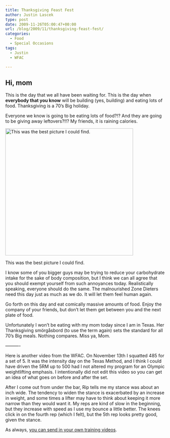 ```yaml
---
title: Thanksgiving Feast Fest
author: Justin Lascek
type: post
date: 2009-11-26T05:00:47+00:00
url: /blog/2009/11/thanksgiving-feast-fest/
categories:
  - Food
  - Special Occasions
tags:
  - Justin
  - WFAC

---
```

## Hi, mom

This is the day that we all have been waiting for. This is the day when **everybody that you know** will be building (yes, building) and eating lots of food. Thanksgiving is a 70&rsquo;s Big holiday.
  

  
Everyone we know is going to be eating lots of food?!? And they are going to be giving away leftovers?!!? My friends, it is raining calories.
  

  


<div id="attachment_843" style="width: 410px" class="wp-caption aligncenter">
  <img aria-describedby="caption-attachment-843" data-attachment-id="843" data-permalink="/blog/2009/11/thanksgiving-feast-fest/thanksgivingfeast/" data-orig-file="/2009/11/ThanksgivingFeast.jpg" data-orig-size="1701,1696" data-comments-opened="1" data-image-meta="{&quot;aperture&quot;:&quot;0&quot;,&quot;credit&quot;:&quot;&quot;,&quot;camera&quot;:&quot;&quot;,&quot;caption&quot;:&quot;&quot;,&quot;created_timestamp&quot;:&quot;0&quot;,&quot;copyright&quot;:&quot;&quot;,&quot;focal_length&quot;:&quot;0&quot;,&quot;iso&quot;:&quot;0&quot;,&quot;shutter_speed&quot;:&quot;0&quot;,&quot;title&quot;:&quot;&quot;}" data-image-title="ThanksgivingFeast" data-image-description="" data-medium-file="/2009/11/ThanksgivingFeast-400x398.jpg" data-large-file="/2009/11/ThanksgivingFeast-1024x1020.jpg" src="/2009/11/ThanksgivingFeast-400x398.jpg" alt="This was the best picture I could find. " width="400" height="398" class="size-medium wp-image-843" srcset="/2009/11/ThanksgivingFeast-400x398.jpg 400w, /2009/11/ThanksgivingFeast-150x150.jpg 150w, /2009/11/ThanksgivingFeast-1024x1020.jpg 1024w" sizes="(max-width: 400px) 100vw, 400px" />
  
  <p id="caption-attachment-843" class="wp-caption-text">
    This was the best picture I could find.
  </p>
</div>


  

  
I know some of you bigger guys may be trying to reduce your carbohydrate intake for the sake of body composition, but I think we can all agree that you should exempt yourself from such annoyances today. Realistically speaking, everyone should do the same. The malnourished Zone Dieters need this day just as much as we do. It will let them feel human again.
  

  
Go forth on this day and eat comically massive amounts of food. Enjoy the company of your friends, but don&rsquo;t let them get between you and the next plate of food.
  

  
Unfortunately I won&rsquo;t be eating with my mom today since I am in Texas. Her Thanksgiving smörgåsbord (to use the term again) sets the standard for all 70&rsquo;s Big meals. Nothing compares. Miss ya, Mom.
  

  
&#8212;&#8212;&#8212;-
  

  
Here is another video from the WFAC. On November 13th I squatted 485 for a set of 5. It was the intensity day on the Texas Method, and I think I could have driven the 5RM up to 500 had I not altered my program for an Olympic weightlifting emphasis. I intentionally did not edit this video so you can get an idea of what goes on before and after the set. 

After I come out from under the bar, Rip tells me my stance was about an inch wide. The tendency to widen the stance is exacerbated by an increase in weight, and some times a lifter may have to think about keeping it more narrow than they would want it. My reps are kind of slow in the beginning, but they increase with speed as I use my bounce a little better. The knees click in on the fourth rep (which I felt), but the 5th rep looks pretty good, given the stance.
  

  
As always, [you can send in your own training videos][1].

 [1]: mailto:Justin@70sbig.com
